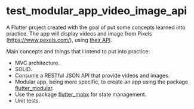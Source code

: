 # test_modular_app_video_image_api
A Flutter project created with the goal of put some concepts learned into practice. The app will display videos and image from Pixels (https://www.pexels.com/), using [their API](https://www.pexels.com/api/).

Main concepts and things that I intend to put into practice:
- MVC architecture.
- SOLID.
- Consume a RESTful JSON API that provide videos and images.
- Modular app, being more specific, to create an app using the package [flutter_modular](https://pub.dev/packages/flutter_modular).
- Use the package [flutter_mobx](https://pub.dev/packages/flutter_mobx) for state management.
- Unit tests.
